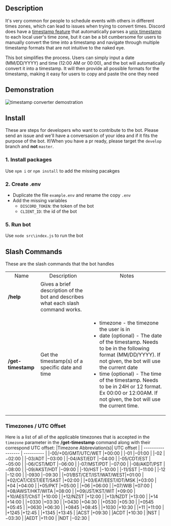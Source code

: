 ## Description
It's very common for people to schedule events with others in different times zones, which can lead to issues when trying to convert times. Discord does have a [ timestamp feature](https://gist.github.com/LeviSnoot/d9147767abeef2f770e9ddcd91eb85aa) that automatically parses a [unix timestamp](https://www.unixtimestamp.com) to each local user's time zone, but it can be a bit cumbersome for users to manually convert the time into a timestamp and navigate through multiple timestamp formats that are not intuitive to the naked eye.

This bot simplifies the process. Users can simply input a date (MM/DD/YYYY) and time (12:00 AM or 00:00), and the bot will automatically convert it into a timestamp. It will then provide all possible formats for the timestamp, making it easy for users to copy and paste the one they need

##  Demonstration
![timestamp converter demostration](https://github.com/user-attachments/assets/77a50182-4861-41c8-b262-02c9f1a88b20)


## Install
These are steps for developers who want to contribute to the bot. Please send an issue and we'll have a conversasion of your idea and if it fits the purpose of the bot. If/When you have a pr ready, please target the `develop` branch and **not** `master`.

### 1. Install packages
Use `npm i` or `npm install` to add the missing pacakges

### 2. Create .env
-  Duplicate the file `example.env` and rename the copy `.env`
-  Add the missing variables
    -  `DISCORD_TOKEN`: the token of the bot
    -  `CLIENT_ID`: the id of the bot

### 5. Run bot
Use `node src\index.js` to run the bot

## Slash Commands
These are the slash commands that the bot handles
<table>
    <tr>
        <td style="text-align: center">Name</td>
        <td style="text-align: center">Description</td>
        <td style="text-align: center">Notes</td>
    </tr>
    <tr>
        <td><b>/help</b></td>
        <td>Gives a brief description of the bot and describes what each slash command works.</td>
        <td></td>
    </tr>
    <tr>
        <td><b>/get-timestamp</b></td>
        <td>Get the timestamp(s) of a specific date and time</td>
        <td><ul><li>timezone - the timezone the user is in</li><li>date (optional) - The date of the timestamp. Needs to be in the following format (MM/DD/YYYY). If not given, the bot will use the current date</li><li>time (optional) - The time of the timestamp. Needs to be in 24H or 12 format. Ex 00:00 or 12:00AM. If not given, the bot will use the current time.</li></ul></td>
    </tr>
</table>

### Timezones / UTC Offset
Here is a list of all of the applicable timezones that is accepted in the `timezone` parameter in the **/get-timestamp** command along with their correspond UTC offset:
|Timezone Abbreviation(s)| UTC offset |
|    -----------------   | ---------- |
|-00/+00/GMT/UTC/WET     |+00:00      |
|-01                     |−01:00      |
|-02                     |−02:00      |
|-03/ADT                 |−03:00      |
|-04/AST/EDT             |−04:00      |
|-05/CDT/EST             |−05:00      |
|-06/CST/MDT             |−06:00      |
|-07/MST/PDT             |−07:00      |
|-08/AKDT/PST            |−08:00      |
|-09/AKST/HDT            |−09:00      |
|-10/HST                 |−10:00      |
|-11/SST                 |−11:00      |
|-12                     |−12:00      |
|-0930                   |−09:30      |
|+01/BST/CET/IST/WAT/WEST|+01:00      |
|+02/CAT/CEST/EET/SAST   |+02:00      |
|+03/EAT/EEST/IDT/MSK    |+03:00      |
|+04                     |+04:00      |
|+05/PKT                 |+05:00      |
|+06                     |+06:00      |
|+07/WIB                 |+07:00      |
|+08/AWST/HKT/WITA       |+08:00      |
|+09/JST/KST/WIT         |+09:00      |
|+10/AEST/ChST           |+10:00      |
|+12/NZST                |+12:00      |
|+13/NZDT                |+13:00      |
|+14                     |+14:00      |
|+0330                   |+03:30      |
|+0430                   |+04:30      |
|+0530                   |+05:30      |
|+0545                   |+05:45      |
|+0630                   |+06:30      |
|+0845                   |+08:45      |
|+1030                   |+10:30      |
|+11                     |+11:00      |
|+1245                   |+12:45      |
|+1345                   |+13:45      |
|ACST                    |+09:30      |
|ACDT                    |+10:30      |
|NST                     |−03:30      |
|AEDT                    |+11:00      |
|NDT                     |−02:30      |